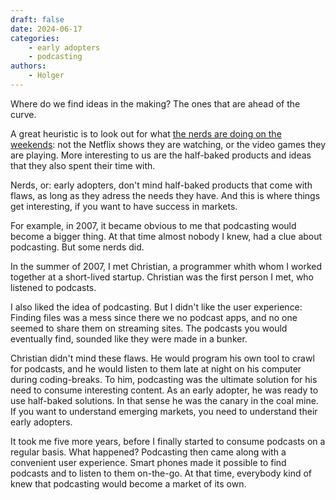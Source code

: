 ```yaml
---
draft: false
date: 2024-06-17
categories:
    - early adopters
    - podcasting
authors:
    - Holger
---
```


Where do we find ideas in the making? The ones that are ahead of the curve. 

A great heuristic is to look out for what [the nerds are doing on the weekends](https://cdixon.org/2013/03/02/what-the-smartest-people-do-on-the-weekend-is-what-everyone-else-will-do-during-the-week-in-ten-years): not the Netflix shows they are watching, or the video games they are playing. More interesting to us are the half-baked products and ideas that they also spent their time with.

Nerds, or: early adopters, don't mind half-baked products that come with flaws, as long as they adress the needs they have. And this is where things get interesting, if you want to have success in markets.

For example, in 2007, it became obvious to me that podcasting would become a bigger thing. At that time almost nobody I knew, had a clue about podcasting. But some nerds did.

In the summer of 2007, I met Christian, a programmer whith whom I worked together at a short-lived startup. Christian was the first person I met, who listened to podcasts.

I also liked the idea of podcasting. But I didn't like the user experience: Finding files was a mess since there we no podcast apps, and no one seemed to share them on streaming sites. The podcasts you would eventually find, sounded like they were made in a bunker.

Christian didn't mind these flaws. He would program his own tool to crawl for podcasts, and he would listen to them late at night on his computer during coding-breaks. To him, podcasting was the ultimate solution for his need to consume interesting content. As an early adopter, he was ready to use half-baked solutions. In that sense he was the canary in the coal mine. If you want to understand emerging markets, you need to understand their early adopters.

It took me five more years, before I finally started to consume podcasts on a regular basis. What happened? Podcasting then came along with a convenient user experience. Smart phones made it possible to find podcasts and to listen to them on-the-go. At that time, everybody kind of knew that podcasting would become a market of its own.